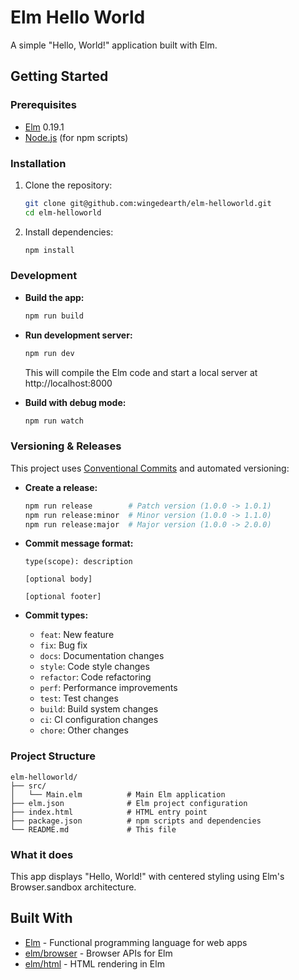 # Elm Hello World

A simple "Hello, World!" application built with Elm.

## Getting Started

### Prerequisites

- [Elm](https://elm-lang.org/) 0.19.1
- [Node.js](https://nodejs.org/) (for npm scripts)

### Installation

1. Clone the repository:
   ```bash
   git clone git@github.com:wingedearth/elm-helloworld.git
   cd elm-helloworld
   ```

2. Install dependencies:
   ```bash
   npm install
   ```

### Development

- **Build the app:**
  ```bash
  npm run build
  ```

- **Run development server:**
  ```bash
  npm run dev
  ```
  This will compile the Elm code and start a local server at http://localhost:8000

- **Build with debug mode:**
  ```bash
  npm run watch
  ```

### Versioning & Releases

This project uses [Conventional Commits](https://www.conventionalcommits.org/) and automated versioning:

- **Create a release:**
  ```bash
  npm run release        # Patch version (1.0.0 -> 1.0.1)
  npm run release:minor  # Minor version (1.0.0 -> 1.1.0)
  npm run release:major  # Major version (1.0.0 -> 2.0.0)
  ```

- **Commit message format:**
  ```
  type(scope): description
  
  [optional body]
  
  [optional footer]
  ```

- **Commit types:**
  - `feat`: New feature
  - `fix`: Bug fix
  - `docs`: Documentation changes
  - `style`: Code style changes
  - `refactor`: Code refactoring
  - `perf`: Performance improvements
  - `test`: Test changes
  - `build`: Build system changes
  - `ci`: CI configuration changes
  - `chore`: Other changes

### Project Structure

```
elm-helloworld/
├── src/
│   └── Main.elm          # Main Elm application
├── elm.json              # Elm project configuration
├── index.html            # HTML entry point
├── package.json          # npm scripts and dependencies
└── README.md             # This file
```

### What it does

This app displays "Hello, World!" with centered styling using Elm's Browser.sandbox architecture.

## Built With

- [Elm](https://elm-lang.org/) - Functional programming language for web apps
- [elm/browser](https://package.elm-lang.org/packages/elm/browser/latest/) - Browser APIs for Elm
- [elm/html](https://package.elm-lang.org/packages/elm/html/latest/) - HTML rendering in Elm
